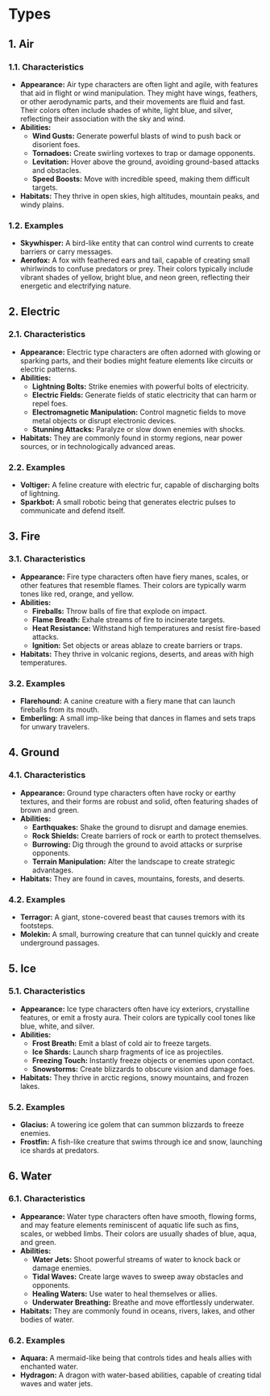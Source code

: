 # Types

## 1. Air

### 1.1. Characteristics

- **Appearance:** Air type characters are often light and agile, with features that aid in flight or wind manipulation. They might have wings, feathers, or other aerodynamic parts, and their movements are fluid and fast. Their colors often include shades of white, light blue, and silver, reflecting their association with the sky and wind.
- **Abilities:**
  - **Wind Gusts:** Generate powerful blasts of wind to push back or disorient foes.
  - **Tornadoes:** Create swirling vortexes to trap or damage opponents.
  - **Levitation:** Hover above the ground, avoiding ground-based attacks and obstacles.
  - **Speed Boosts:** Move with incredible speed, making them difficult targets.
- **Habitats:** They thrive in open skies, high altitudes, mountain peaks, and windy plains.

### 1.2. Examples

- **Skywhisper:** A bird-like entity that can control wind currents to create barriers or carry messages.
- **Aerofox:** A fox with feathered ears and tail, capable of creating small whirlwinds to confuse predators or prey. Their colors typically include vibrant shades of yellow, bright blue, and neon green, reflecting their energetic and electrifying nature.

## 2. Electric

### 2.1. Characteristics

- **Appearance:** Electric type characters are often adorned with glowing or sparking parts, and their bodies might feature elements like circuits or electric patterns.
- **Abilities:**
  - **Lightning Bolts:** Strike enemies with powerful bolts of electricity.
  - **Electric Fields:** Generate fields of static electricity that can harm or repel foes.
  - **Electromagnetic Manipulation:** Control magnetic fields to move metal objects or disrupt electronic devices.
  - **Stunning Attacks:** Paralyze or slow down enemies with shocks.
- **Habitats:** They are commonly found in stormy regions, near power sources, or in technologically advanced areas.

### 2.2. Examples

- **Voltiger:** A feline creature with electric fur, capable of discharging bolts of lightning.
- **Sparkbot:** A small robotic being that generates electric pulses to communicate and defend itself.

## 3. Fire

### 3.1. Characteristics

- **Appearance:** Fire type characters often have fiery manes, scales, or other features that resemble flames. Their colors are typically warm tones like red, orange, and yellow.
- **Abilities:**
  - **Fireballs:** Throw balls of fire that explode on impact.
  - **Flame Breath:** Exhale streams of fire to incinerate targets.
  - **Heat Resistance:** Withstand high temperatures and resist fire-based attacks.
  - **Ignition:** Set objects or areas ablaze to create barriers or traps.
- **Habitats:** They thrive in volcanic regions, deserts, and areas with high temperatures.

### 3.2. Examples

- **Flarehound:** A canine creature with a fiery mane that can launch fireballs from its mouth.
- **Emberling:** A small imp-like being that dances in flames and sets traps for unwary travelers.

## 4. Ground

### 4.1. Characteristics

- **Appearance:** Ground type characters often have rocky or earthy textures, and their forms are robust and solid, often featuring shades of brown and green.
- **Abilities:**
  - **Earthquakes:** Shake the ground to disrupt and damage enemies.
  - **Rock Shields:** Create barriers of rock or earth to protect themselves.
  - **Burrowing:** Dig through the ground to avoid attacks or surprise opponents.
  - **Terrain Manipulation:** Alter the landscape to create strategic advantages.
- **Habitats:** They are found in caves, mountains, forests, and deserts.

### 4.2. Examples

- **Terragor:** A giant, stone-covered beast that causes tremors with its footsteps.
- **Molekin:** A small, burrowing creature that can tunnel quickly and create underground passages.

## 5. Ice

### 5.1. Characteristics

- **Appearance:** Ice type characters often have icy exteriors, crystalline features, or emit a frosty aura. Their colors are typically cool tones like blue, white, and silver.
- **Abilities:**
  - **Frost Breath:** Emit a blast of cold air to freeze targets.
  - **Ice Shards:** Launch sharp fragments of ice as projectiles.
  - **Freezing Touch:** Instantly freeze objects or enemies upon contact.
  - **Snowstorms:** Create blizzards to obscure vision and damage foes.
- **Habitats:** They thrive in arctic regions, snowy mountains, and frozen lakes.

### 5.2. Examples

- **Glacius:** A towering ice golem that can summon blizzards to freeze enemies.
- **Frostfin:** A fish-like creature that swims through ice and snow, launching ice shards at predators.

## 6. Water

### 6.1. Characteristics

- **Appearance:** Water type characters often have smooth, flowing forms, and may feature elements reminiscent of aquatic life such as fins, scales, or webbed limbs. Their colors are usually shades of blue, aqua, and green.
- **Abilities:**
  - **Water Jets:** Shoot powerful streams of water to knock back or damage enemies.
  - **Tidal Waves:** Create large waves to sweep away obstacles and opponents.
  - **Healing Waters:** Use water to heal themselves or allies.
  - **Underwater Breathing:** Breathe and move effortlessly underwater.
- **Habitats:** They are commonly found in oceans, rivers, lakes, and other bodies of water.

### 6.2. Examples

- **Aquara:** A mermaid-like being that controls tides and heals allies with enchanted water.
- **Hydragon:** A dragon with water-based abilities, capable of creating tidal waves and water jets.
